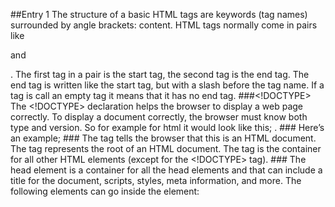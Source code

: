 ##Entry 1
The structure of a basic HTML tags are keywords (tag names) surrounded by angle brackets: <tagname>content</tagname>. HTML tags normally come in pairs like <p> and </p>. The first tag in a pair is the start tag, the second tag is the end tag. The end tag is written like the start tag, but with a slash before the tag name. If a tag is call an empty tag it means that it has no end tag.
###<!DOCTYPE>
The <!DOCTYPE> declaration helps the browser to display a web page correctly. To display a document correctly, the browser must know both type and version. So for example for html it would look like this; <!DOCTYPE html>.
###<!-- Comments -- >
Writing comments (lines ignored by the computer) are done differently than in CSS and JS. To write a comment you open with <!-- and close with --> Here’s an example; <!-- I am a comment -->
###<html>
The <html> tag tells the browser that this is an HTML document. The <html> tag represents the root of an HTML document. The <html> tag is the container for all other HTML elements (except for the <!DOCTYPE> tag).
###<head>
The head element is a container for all the head elements and that can include a title for the document, scripts, styles, meta information, and more.
The following elements can go inside the <head> element:
<title> (this element is required in an HTML document)
<style>
<base>
<link>
<meta>
<script>
<noscript>
###<body>
The <body> tag defines the document's body. The <body> element contains all the contents of an HTML document, such as text, hyperlinks, images, tables, lists, etc.
###<p>
The <p> tag defines a paragraph.
Example:
<p>This is some text in a paragraph.</p>
###<a>
The <a> tag defines a hyperlink, which is used to link from one page to another. The most important attribute of the <a> element (there are several) is the href attribute, which indicates the link's destination. The words between the a tags are the words that appear on the link.
Example:
<a href="http://www.w3schools.com">Visit W3Schools.com!</a>
###<h1>-<h6>
The <h1> to <h6> tags are used to define HTML headings. <h1> defines the most important heading. <h6> defines the least important heading.
Example: 
<h1>This is heading 1</h1>
<h2>This is heading 2</h2>
<h3>This is heading 3</h3>
<h4>This is heading 4</h4>
<h5>This is heading 5</h5>
<h6>This is heading 6</h6>
###<br>
The <br> tag inserts a single line break. The <br> tag is an empty tag which means that it has no end tag.
Example:
This text contains<br>a line break.
###<em>
The <em> tag is a phrase tag. It renders as emphasized text.
Example:
<em>Emphasized text</em>
##Entry 2
###`ul`
The `<ul>` tag defines an unordered (bulleted) list. You can use the `<ul>` tag together with the `<li>` tag to create unordered lists.
Example:
`<ul>
`<li>Captain America</li>`
`<li>Iron Man</li>`
`<li>Thor</li>`
`</ul>`
###`ol`
The `<ol>` tag defines an ordered list. An ordered list can be numerical or alphabetical. Use the `<li>` tag to define list items.
Example:
`<ol>`
`<li>Coffee</li>`
`<li>Tea</li>`
`<li>Milk</li>`
`</ol>`
###`dl`
The <dl> tag defines a description list. The `<dl>` tag is used in conjunction with `<dt>` (defines terms/names) and `<dd>` (describes each term/name).
Example:
`<dl>`
`<dt>Coffee</dt>`
`<dd>Black hot drink</dd>`
`<dt>Milk</dt>`
`<dd>White cold drink</dd>`
`</dl>`
##Entry 3
###`<form>`
HTML forms are used to collect user input. The <form> element defines an HTML form. HTML forms contain form elements. Form elements are different types of input elements, checkboxes, radio buttons, submit buttons, and more.
Example: 
<form>
. form elements .
</form>
###`<input>`
The <input> element is the most important form element. The <input> element has many variations, depending on the type attribute.
text: Defines normal text input
radio: Defines radio button input (for selecting one of many choices)
submit: Defines a submit button (for submitting the form)
###`<label>`
The <label> tag defines a label for an <input> element. The <label> element does not render as anything special for the user. However, it provides a usability improvement for mouse users, because if the user clicks on the text within the <label> element, it toggles the control. The for attribute of the <label> tag should be equal to the id attribute of the related element to bind them together.
Example:
<form action="demo_form.asp">
<label for="male">Male</label>
<input type="radio" name="sex" id="male" value="male"><br>
<label for="female">Female</label>
<input type="radio" name="sex" id="female" value="female"><br>
<input type="submit" value="Submit">
</form>
###`<fieldgroup>`
The <fieldgroup> tag is used to group related elements in a form. The <fieldgroup> tag draws a box around the related elements.
###`<legend>`
The <legend> tag defines a caption for the <fieldset> element.
##Entry 4
###`<table>`
Tables are defined with the <table> tag. Tables are divided into table rows with the <tr> tag. Table rows are divided into table data with the <td> tag. A table row can also be divided into table headings with the <th> tag.
###Caption
The <caption> tag defines a table caption. The <caption> tag must be inserted immediately after the <table> tag.
###Col
The <col> tag specifies column properties for each column within a <colgroup> element. The <col> tag is useful for applying styles to entire columns, instead of repeating the styles for each cell, for each row.
###Table Body
The <tbody> tag is used to group the body content in an HTML table. The <tbody> element is used in conjunction with the <thead> and <tfoot> elements to specify each part of a table (body, header, footer).
###Table Head
The <thead> tag is used to group header content in an HTML table.
The <thead> element is used in conjunction with the <tbody> and <tfoot> elements to specify each part of a table (header, body, footer).
###Table Foot
The <tfoot> tag is used to group footer content in an HTML table. The <tfoot> element is used in conjunction with the <thead> and <tbody> elements to specify each part of a table (footer, header, body).
###TR tag
The <tr> tag defines a row in an HTML table. A <tr> element contains one or more <th> or <td> elements.
###TD tag
The <td> tag defines a standard cell in an HTML table.
###TH tag
The <th> tag defines a header cell in an HTML table.
